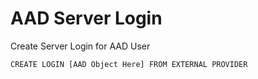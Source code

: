 # AAD Server Login

Create Server Login for AAD User
```
CREATE LOGIN [AAD Object Here] FROM EXTERNAL PROVIDER
```